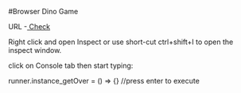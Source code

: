 #Browser Dino Game

URL -<a href="chrome://dino/"> Check </a>

Right click and open Inspect 
or use short-cut ctrl+shift+I to open the inspect window.

click on Console tab then start typing:

runner.instance_getOver = () => {}  //press enter to execute
